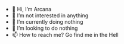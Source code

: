 - 👋 Hi, I’m Arcana
- 👀 I’m not interested in anything
- 🌱 I’m currently doing nothing
- 💞️ I’m looking to do nothing
- 📫 How to reach me? Go find me in the Hell

<!---
miscode-exe/miscode-exe is a ✨ special ✨ repository because its `README.md` (this file) appears on your GitHub profile.
You can click the Preview link to take a look at your changes.
--->
